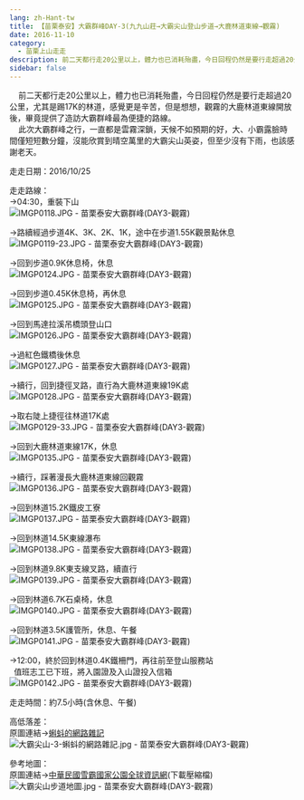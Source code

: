 ```yaml
---
lang: zh-Hant-tw
title: 【苗栗泰安】大霸群峰DAY-3(九九山莊→大霸尖山登山步道→大鹿林道東線→觀霧)
date: 2016-11-10
category: 
  - 苗栗上山走走
description: 前二天都行走20公里以上，體力也已消耗殆盡，今日回程仍然是要行走超過20公里，尤其是踢17K的林道，感覺更是辛苦，但是想想，觀霧的大鹿林道東線開放後，畢竟提供了造訪大霸群峰最為便捷的路線。 此次大霸群峰之行，一直都是雲霧深鎖，天候不如預期的好，大、小霸露臉時間僅短短數分鐘，沒能欣賞到晴空萬里的大霸尖山英姿，但至少沒有下雨，也該感謝老天。
sidebar: false
---
```


    前二天都行走20公里以上，體力也已消耗殆盡，今日回程仍然是要行走超過20公里，尤其是踢17K的林道，感覺更是辛苦，但是想想，觀霧的大鹿林道東線開放後，畢竟提供了造訪大霸群峰最為便捷的路線。  
    此次大霸群峰之行，一直都是雲霧深鎖，天候不如預期的好，大、小霸露臉時間僅短短數分鐘，沒能欣賞到晴空萬里的大霸尖山英姿，但至少沒有下雨，也該感謝老天。

走走日期：2016/10/25

走走路線：  
→04:30，重裝下山  
![IMGP0118.JPG - 苗栗泰安大霸群峰(DAY3-觀霧)](image/1143719704_l.jpg)

→路續經過步道4K、3K、2K、1K，途中在步道1.55K觀景點休息  
![IMGP0119-23.JPG - 苗栗泰安大霸群峰(DAY3-觀霧)](image/1143716758_l.jpg)

→回到步道0.9K休息椅，休息  
![IMGP0124.JPG - 苗栗泰安大霸群峰(DAY3-觀霧)](image/1143716759_l.jpg)

→回到步道0.45K休息椅，再休息  
![IMGP0125.JPG - 苗栗泰安大霸群峰(DAY3-觀霧)](image/1143718343_l.jpg)

→回到馬達拉溪吊橋頭登山口  
![IMGP0126.JPG - 苗栗泰安大霸群峰(DAY3-觀霧)](image/1143718608_l.jpg)

→過紅色鐵橋後休息  
![IMGP0127.JPG - 苗栗泰安大霸群峰(DAY3-觀霧)](image/1143718127_l.jpg)

→續行，回到捷徑叉路，直行為大鹿林道東線19K處  
![IMGP0128.JPG - 苗栗泰安大霸群峰(DAY3-觀霧)](image/1143718814_l.jpg)

→取右陡上捷徑往林道17K處  
![IMGP0129-33.JPG - 苗栗泰安大霸群峰(DAY3-觀霧)](image/1143718729_l.jpg)

→回到大鹿林道東線17K，休息  
![IMGP0135.JPG - 苗栗泰安大霸群峰(DAY3-觀霧)](image/1143718344_l.jpg)

→續行，踩著漫長大鹿林道東線回觀霧  
![IMGP0136.JPG - 苗栗泰安大霸群峰(DAY3-觀霧)](image/1143717263_l.jpg)

→回到林道15.2K鐵皮工寮  
![IMGP0137.JPG - 苗栗泰安大霸群峰(DAY3-觀霧)](image/1143718610_l.jpg)

→回到林道14.5K東線瀑布  
![IMGP0138.JPG - 苗栗泰安大霸群峰(DAY3-觀霧)](image/1143719411_l.jpg)

→回到林道9.8K東支線叉路，續直行  
![IMGP0139.JPG - 苗栗泰安大霸群峰(DAY3-觀霧)](image/1143717264_l.jpg)

→回到林道6.7K石桌椅，休息  
![IMGP0140.JPG - 苗栗泰安大霸群峰(DAY3-觀霧)](image/1143719412_l.jpg)

→回到林道3.5K護管所，休息、午餐  
![IMGP0141.JPG - 苗栗泰安大霸群峰(DAY3-觀霧)](image/1143718129_l.jpg)

→12:00，終於回到林道0.4K鐵柵門，再往前至登山服務站  
  值班志工已下班，將入園證及入山證投入信箱  
![IMGP0142.JPG - 苗栗泰安大霸群峰(DAY3-觀霧)](image/1143718612_l.jpg)

走走時間：約7.5小時(含休息、午餐)

高低落差：  
原圖連結→[蝌蚪的網路雜記](http://www.tadpole.net.tw/2011/09/33.html)  
![大霸尖山-3-蝌蚪的網路雜記.jpg - 苗栗泰安大霸群峰(DAY3-觀霧)](image/1143718613_l.jpg)

參考地圖：  
原圖連結→[中華民國雪霸國家公園全球資訊網](http://www.spnp.gov.tw/default.aspx)(下載壓縮檔)  
![大霸尖山步道地圖.jpg - 苗栗泰安大霸群峰(DAY3-觀霧)](image/1143720001_l.jpg)